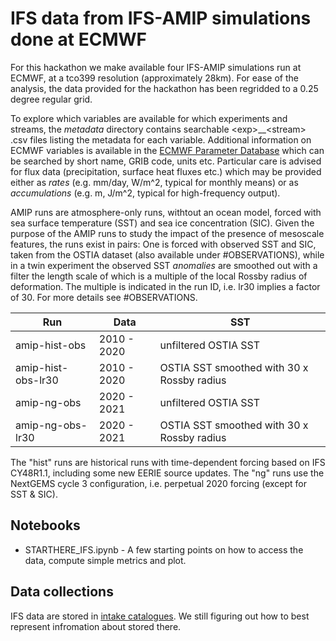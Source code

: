 # IFS data from IFS-AMIP simulations done at ECMWF

For this hackathon we make available four IFS-AMIP simulations run at ECMWF, at a tco399 resolution (approximately 28km). For ease of the analysis, the data provided for the hackathon has been regridded to a 0.25 degree regular grid.

To explore which variables are available for which experiments and streams, the *metadata* directory contains searchable \<exp\>__\<stream\> .csv files listing the metadata for each variable. Additional information on ECMWF variables is available in the [ECMWF Parameter Database](https://codes.ecmwf.int/grib/param-db/) which can be searched by short name, GRIB code, units etc. Particular care is advised for flux data (precipitation, surface heat fluxes etc.) which may be provided either as *rates* (e.g. mm/day, W/m^2, typical for monthly means) or as *accumulations* (e.g. m, J/m^2, typical for high-frequency output).

AMIP runs are atmosphere-only runs, withtout an ocean model, forced with sea surface temperature (SST) and sea ice concentration (SIC).
Given the purpose of the AMIP runs to study the impact of the presence of mesoscale features, the runs exist in pairs: One is forced with observed SST and SIC, taken from the OSTIA dataset (also available under #OBSERVATIONS), while in a twin experiment the observed SST *anomalies* are smoothed out with a filter the length scale of which is a multiple of the local Rossby radius of deformation. The multiple is indicated in the run ID, i.e. lr30 implies a factor of 30. For more details see #OBSERVATIONS.

| Run                | Data        |  SST
|--------------------|-------------|-----------|
| amip-hist-obs      | 2010 - 2020 | unfiltered OSTIA SST
| amip-hist-obs-lr30 | 2010 - 2020 | OSTIA SST smoothed with 30 x Rossby radius
| amip-ng-obs        | 2020 - 2021 | unfiltered OSTIA SST
| amip-ng-obs-lr30   | 2020 - 2021 | OSTIA SST smoothed with 30 x Rossby radius

The "hist" runs are historical runs with time-dependent forcing based on IFS CY48R1.1, including some new EERIE source updates.
The "ng" runs use the NextGEMS cycle 3 configuration, i.e. perpetual 2020 forcing (except for SST & SIC).

## Notebooks

* STARTHERE_IFS.ipynb - A few starting points on how to access the data, compute simple metrics and plot.

## Data collections

IFS data are stored in [intake catalogues](https://intake.readthedocs.io/en/latest/catalog.html). We still figuring out how to best represent infromation about stored there. 

